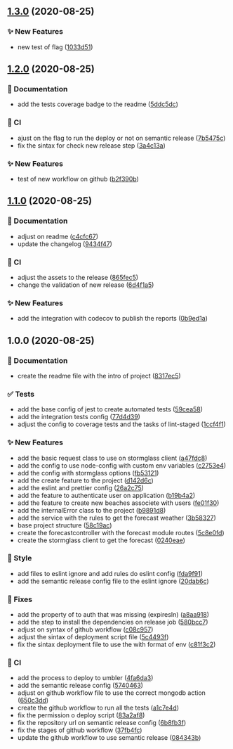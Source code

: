 ## [1.3.0](https://github.com/brunohafonso95/weather-api/compare/v1.2.0...v1.3.0) (2020-08-25)


### :sparkles: New Features

* new test of flag ([1033d51](https://github.com/brunohafonso95/weather-api/commit/1033d5111785347e1e581455bdc71a7b2b92c37c))

## [1.2.0](https://github.com/brunohafonso95/weather-api/compare/v1.1.0...v1.2.0) (2020-08-25)


### :memo: Documentation

* add the tests coverage badge to the readme ([5ddc5dc](https://github.com/brunohafonso95/weather-api/commit/5ddc5dcf61e278860b9f6a3772c4eea2416b3cb4))


### :repeat: CI

* ajust on the flag to run the deploy or not on semantic release ([7b5475c](https://github.com/brunohafonso95/weather-api/commit/7b5475c97bb70bd97bf691841e807044210e66a5))
* fix the sintax for check new release step ([3a4c13a](https://github.com/brunohafonso95/weather-api/commit/3a4c13a9f34516c8e2af39d6493146a9a4a54aa3))


### :sparkles: New Features

* test of new workflow on github ([b2f390b](https://github.com/brunohafonso95/weather-api/commit/b2f390b7fccfcf87e7224b53cfd507926a118c59))

## [1.1.0](https://github.com/brunohafonso95/weather-api/compare/v1.0.0...v1.1.0) (2020-08-25)


### :memo: Documentation

* adjust on readme ([c4cfc67](https://github.com/brunohafonso95/weather-api/commit/c4cfc6791b5a290d92965347b32ab9f75ba3ad04))
* update the changelog ([9434f47](https://github.com/brunohafonso95/weather-api/commit/9434f47679754683a39ac4c4ad79b9ea38c25574))


### :repeat: CI

* adjust the assets to the release ([865fec5](https://github.com/brunohafonso95/weather-api/commit/865fec5ce7a463fff2bbf0d6d0b11ed2edb39b51))
* change the validation of new release ([6d4f1a5](https://github.com/brunohafonso95/weather-api/commit/6d4f1a54941ff321bf9b238e32096e2b454e34bc))


### :sparkles: New Features

* add the integration with codecov to publish the reports ([0b9ed1a](https://github.com/brunohafonso95/weather-api/commit/0b9ed1a7cef67f6316aa65301b8f0e8b9c545e73))

## 1.0.0 (2020-08-25)


### :memo: Documentation

* create the readme file with the intro of project ([8317ec5](https://github.com/brunohafonso95/weather-api/commit/8317ec596e0875a08d88d803c6dece315152bdff))


### :white_check_mark: Tests

* add the base config of jest to create automated tests ([59cea58](https://github.com/brunohafonso95/weather-api/commit/59cea58d9c8909af781b93f36ec51016cfc437df))
* add the integration tests config ([77d4d39](https://github.com/brunohafonso95/weather-api/commit/77d4d392edcd0673cd4bf7c2186025388d27d431))
* adjust the config to coverage tests and the tasks of lint-staged ([1ccf4f1](https://github.com/brunohafonso95/weather-api/commit/1ccf4f1ab2bf72eee819c1a237c1d0d9d878e601))


### :sparkles: New Features

* add the basic request class to use on stormglass client ([a47fdc8](https://github.com/brunohafonso95/weather-api/commit/a47fdc84a050f84ea771a68a895c256edfe7adfb))
* add the config to use node-config with custom env variables ([c2753e4](https://github.com/brunohafonso95/weather-api/commit/c2753e48b19118d32967a2812eb923eab8ed59ba))
* add the config with stormglass options ([fb53121](https://github.com/brunohafonso95/weather-api/commit/fb5312191be75d0998933693e0d6121c8769e0cc))
* add the create feature to the project ([d142d6c](https://github.com/brunohafonso95/weather-api/commit/d142d6cb58230b2391b29b67cc6acb6afc7385ba))
* add the eslint and prettier config ([26a2c75](https://github.com/brunohafonso95/weather-api/commit/26a2c75086120364133b0d1a1e85443586b2ee5f))
* add the feature to authenticate user on application ([b19b4a2](https://github.com/brunohafonso95/weather-api/commit/b19b4a2b4b2775c7206008ea06fcea4bff362a4f))
* add the feature to create new beaches associete with users ([fe01f30](https://github.com/brunohafonso95/weather-api/commit/fe01f308cdf4dffef78fbcc6ee47dd15e79db330))
* add the internalError class to the project ([b9891d8](https://github.com/brunohafonso95/weather-api/commit/b9891d8a1622ed3f35dc40f951d43ef155ccea2d))
* add the service with the rules to get the forecast weather ([3b58327](https://github.com/brunohafonso95/weather-api/commit/3b5832795631f5635ae62e7024a7c0e417e7f6e0))
* base project structure ([58c19ac](https://github.com/brunohafonso95/weather-api/commit/58c19acb83404121c081679bbbf8053f25d51b33))
* create the forecastcontroller with the forecast module routes ([5c8e0fd](https://github.com/brunohafonso95/weather-api/commit/5c8e0fdb4313a0179fe97add5036f52c2734554d))
* create the stormglass client to get the forecast ([0240eae](https://github.com/brunohafonso95/weather-api/commit/0240eae9f500543df2b18c079d0f65d7a7f83de4))


### :barber: Style

* add files to eslint ignore and add rules do eslint config ([fda9f91](https://github.com/brunohafonso95/weather-api/commit/fda9f9149b76db652932efd8a27e691c1cc4b7ce))
* add the semantic release config file to the eslint ignore ([20dab6c](https://github.com/brunohafonso95/weather-api/commit/20dab6cc1d4117c5eaa1867267a1449adaa22ec4))


### :bug: Fixes

* add the property of to auth that was missing (expiresIn) ([a8aa918](https://github.com/brunohafonso95/weather-api/commit/a8aa9181b89237126d3f8e68efc87284cab7a1f9))
* add the step to install the dependencies on release job ([580bcc7](https://github.com/brunohafonso95/weather-api/commit/580bcc7ed1db961f1166c652808e8d89697e6a8c))
* adjust on syntax of github workflow ([c08c957](https://github.com/brunohafonso95/weather-api/commit/c08c957afc4afa757029d90cfa093af9a6ab3c7c))
* adjust the sintax of deployment script file ([5c4493f](https://github.com/brunohafonso95/weather-api/commit/5c4493fa71336bd8d8771a684bda6e1380b3290f))
* fix the sintax deployment file to use the with format of env ([c81f3c2](https://github.com/brunohafonso95/weather-api/commit/c81f3c2ca984c8d3f04529113246d86fa8a79555))


### :repeat: CI

* add the process to deploy to umbler ([4fa6da3](https://github.com/brunohafonso95/weather-api/commit/4fa6da3c9cf619308c1e187565d2e0b0412c23eb))
* add the semantic release config ([5740463](https://github.com/brunohafonso95/weather-api/commit/57404631fc6a7bddec6b416e57068062d4e189da))
* adjust on github workflow file to use the correct mongodb action ([650c3dd](https://github.com/brunohafonso95/weather-api/commit/650c3ddffa0b184887d41824dcf56beb04a11447))
* create the github workflow to run all the tests ([a1c7e4d](https://github.com/brunohafonso95/weather-api/commit/a1c7e4d4198d166952f70c0d345800e22d42d1c1))
* fix the permission o deploy script ([83a2af8](https://github.com/brunohafonso95/weather-api/commit/83a2af8fc8fdb7d2b0feb33ac91d4a13c902ca94))
* fix the repository url on semantic release config ([6b8fb3f](https://github.com/brunohafonso95/weather-api/commit/6b8fb3f52092d009bc3bc0484eff03067e34fd4b))
* fix the stages of github workflow ([37fb4fc](https://github.com/brunohafonso95/weather-api/commit/37fb4fc172118f73f539c330b8c8f794b92ab669))
* update the github workflow to use semantic release ([084343b](https://github.com/brunohafonso95/weather-api/commit/084343b021cd1364af1ab205a341f2ad9fb0bec6))
